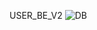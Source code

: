 USER_BE_V2
![DB](https://user-images.githubusercontent.com/66578746/117822136-3990b700-b2a7-11eb-9624-5b9133c522dd.png)

